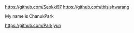 https://github.com/Seokki97
https://github.com/thisishwarang

My name is ChanukPark

https://github.com/Parkjyun

